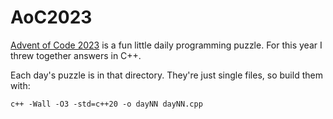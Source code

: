 # AoC2023
[Advent of Code 2023](https://adventofcode.com/2023) is a fun little daily programming puzzle. For this year I threw together answers in C++.

Each day's puzzle is in that directory. They're just single files, so build them with:

```c++ -Wall -O3 -std=c++20 -o dayNN dayNN.cpp```
